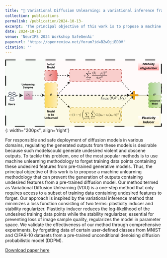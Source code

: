 ```yaml
---
title: "🎯 Variational Diffusion Unlearning: a variational inference framework for unlearning in diffusion models"
collection: publications
permalink: /publication/2024-10-13- 
excerpt: 'The principal objective of this work is to propose a machine unlearning methodology that can prevent the generation of outputs containing undesired features from a pre-trained diffusion model'
date: 2024-10-13
venue: 'NeurIPS 2024 Workshop SafeGenAi'
paperurl: 'https://openreview.net/forum?id=B2wDjiED9V'
citation: ''
---
```

![VDU](/images/VDU.drawio.png){: width="200px", align='right'}

For responsible and safe deployment of diffusion models in various domains, regulating the generated outputs from these models is desirable because such modelscould generate undesired violent and obscene outputs. To tackle this problem, one of the most popular methods is to use machine unlearning methodology to forget training data points containing these undesired features from pre-trained generative models. Thus, the principal objective of this work is to propose a machine unlearning methodology that can prevent the generation of outputs containing undesired features from a pre-trained diffusion model. Our method termed as Variational Diffusion Unlearning (VDU) is a one-step method that only requires access to a subset of training data containing undesired features to forget. Our approach is inspired by the variational inference method that minimizes a loss function consisting of two terms: plasticity inducer and stability regularizer. Plasticity inducer reduces the log-likelihood of the undesired training data
points while the stability regularizer, essential for preventing loss of image sample quality, regularizes the model in parameter space. We validate the effectiveness of our method through comprehensive experiments, by forgetting data of certain user-defined classes from MNIST and CIFAR-10 datasets from a pre-trained unconditional denoising diffusion probabilistic model (DDPM).

[Download paper here](https://openreview.net/forum?id=B2wDjiED9V)